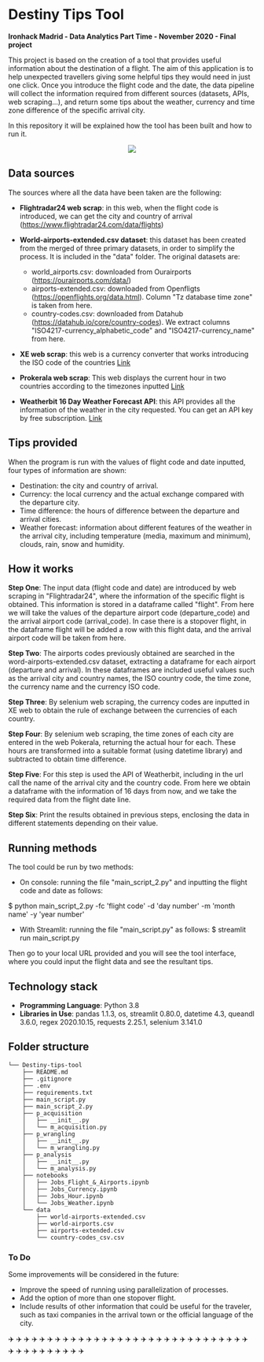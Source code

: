 # **Destiny Tips Tool**
**Ironhack Madrid - Data Analytics Part Time - November 2020 - Final project**


This project is based on the creation of a tool that provides useful information about the destination of a flight. The aim of this application is to help unexpected travellers giving some helpful tips they would need in just one click. Once you introduce the flight code and the date, the data pipeline will collect the information required from different sources (datasets, APIs, web scraping...), and return some tips about the weather, currency and time zone difference of the specific arrival city. 

In this repository it will be explained how the tool has been built and how to run it.

<p align="center"><img src="https://s.abcnews.com/images/Lifestyle/GTY_airport_travel_jt_160612_16x9_992.jpg"></p>

## **Data sources** 

The sources where all the data have been taken are the following:

- **Flightradar24 web scrap**: in this web, when the flight code is introduced, we can get the city and country of arrival (https://www.flightradar24.com/data/flights)

- **World-airports-extended.csv dataset**: this dataset has been created from the merged of three primary datasets, in order to simplify the process. It is included in the "data" folder. The original datasets are:
	- world_airports.csv: downloaded from Ourairports (https://ourairports.com/data/)
	- airports-extended.csv: downloaded from Openfligts (https://openflights.org/data.html). Column "Tz database time zone" is taken from here.
	- country-codes.csv: downloaded from Datahub (https://datahub.io/core/country-codes). We extract columns "ISO4217-currency_alphabetic_code" and "ISO4217-currency_name" from here.

- **XE web scrap**: this web is a currency converter that works introducing the ISO code of the countries [Link](https://www.xe.com/es/currencyconverter/)

- **Prokerala web scrap**: This web displays the current hour in two countries according to the timezones inputted [Link](https://www.prokerala.com/travel/timezones/time-converter.php)

- **Weatherbit 16 Day Weather Forecast API**: this API provides all the information of the weather in the city requested. You can get an API key by free subscription. [Link](https://www.weatherbit.io/api/weather-forecast-16-day)
	


## **Tips provided** 

When the program is run with the values of flight code and date inputted, four types of information are shown:
- Destination: the city and country of arrival.
- Currency: the local currency and the actual exchange compared with the departure city.
- Time difference: the hours of difference between the departure and arrival cities.
- Weather forecast: information about different features of the weather in the arrival city, including temperature (media, maximum and minimum), clouds, rain, snow and humidity.



## **How it works** 

**Step One**: The input data (flight code and date) are introduced by web scraping in "Flightradar24", where the information of the specific flight is obtained. This information is stored in a dataframe called "flight". From here we will take the values of the departure airport code (departure_code) and the arrival airport code (arrival_code). In case there is a stopover flight, in the dataframe flight will be added a row with this flight data, and the arrival airport code will be taken from here.

**Step Two**: The airports codes previously obtained are searched in the word-airports-extended.csv dataset, extracting a dataframe for each airport (departure and arrival). In these dataframes are included useful values such as the arrival city and country names, the ISO country code, the time zone, the currency name and the currency ISO code.

**Step Three**: By selenium web scraping, the currency codes are inputted in XE web to obtain the rule of exchange between the currencies of each country.

**Step Four**: By selenium web scraping, the time zones of each city are entered in the web Pokerala, returning the actual hour for each. These hours are transformed into a suitable format (using datetime library) and subtracted to obtain time difference.

**Step Five**: For this step is used the API of Weatherbit, including in the url call the name of the arrival city and the country code. From here we obtain a dataframe with the information of 16 days from now, and we take the required data from the flight date line.

**Step Six**: Print the results obtained in previous steps, enclosing the data in different statements depending on their value.



## **Running methods**

The tool could be run by two methods:
- On console: running the file "main_script_2.py" and inputting the flight code and date as follows:

 $ python main_script_2.py -fc 'flight code' -d 'day number' -m 'month name' -y 'year number'
- With Streamlit: running the file "main_script.py" as follows:
$ streamlit run main_script.py

Then go to your local URL provided and you will see the tool interface, where you could input the flight data and see the resultant tips.



## **Technology stack**

- **Programming Language**: Python 3.8
- **Libraries in Use**: pandas 1.1.3, os, streamlit 0.80.0, datetime 4.3, queandl 3.6.0, regex 2020.10.15, requests 2.25.1, selenium 3.141.0



## **Folder structure**
```
└── Destiny-tips-tool
    ├── README.md
    ├── .gitignore
    ├── .env
    ├── requirements.txt
    ├── main_script.py
    ├── main_script_2.py
    ├── p_acquisition
    │   ├── __init__.py
    │   └── m_acquisition.py
    ├── p_wrangling
    │   ├── __init__.py
    │   └── m_wrangling.py
    ├── p_analysis
    │   ├── __init__.py
    │   └── m_analysis.py
    ├── notebooks
    │   ├── Jobs_Flight_&_Airports.ipynb
    │   ├── Jobs_Currency.ipynb
    │   ├── Jobs_Hour.ipynb
    │   └── Jobs_Weather.ipynb
    └── data
        ├── world-airports-extended.csv
        ├── world-airports.csv
        ├── airports-extended.csv
        └── country-codes_csv.csv
``` 

### **To Do**

Some improvements will be considered in the future:

- Improve the speed of running using parallelization of processes.
- Add the option of more than one stopover flight.
- Include results of other information that could be useful for the traveler, such as taxi companies in the arrival town or the official language of the city.

:airplane: :airplane: :airplane: :airplane: :airplane: :airplane: :airplane: :airplane: :airplane: :airplane: :airplane: :airplane: :airplane: :airplane: :airplane: :airplane: :airplane: :airplane: :airplane: :airplane: :airplane: :airplane: :airplane: :airplane: :airplane: :airplane: :airplane: :airplane: :airplane: :airplane: :airplane: :airplane: :airplane: :airplane: :airplane: :airplane: :airplane: :airplane: :airplane: :airplane: :airplane: 


